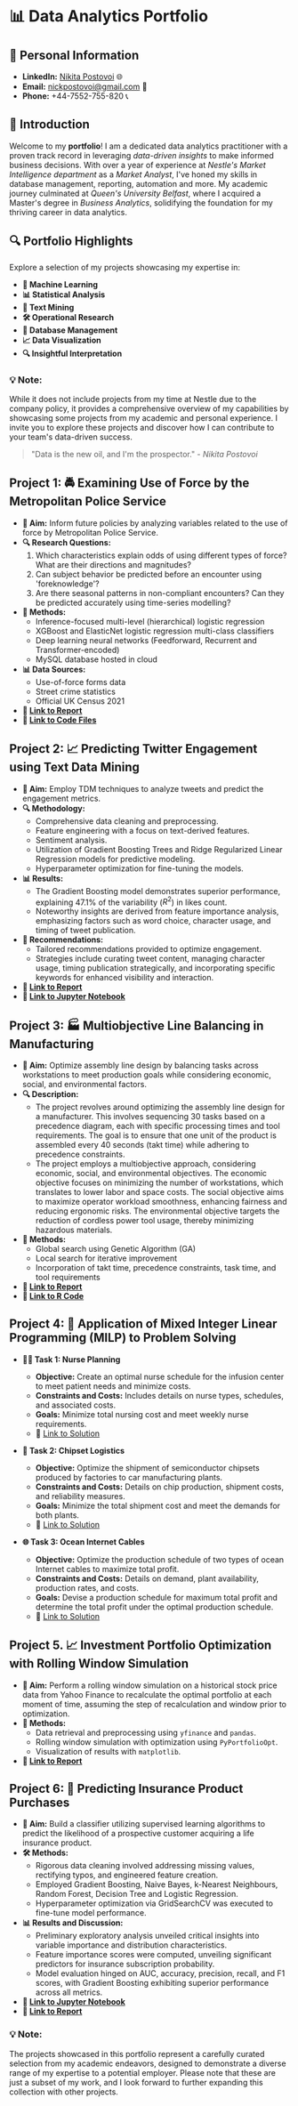 # 📊 Data Analytics Portfolio

## 💼 Personal Information

- **LinkedIn:** [Nikita Postovoi](https://www.linkedin.com/in/nikita-postovoi-2205b716b/) 🌐
- **Email:** nickpostovoi@gmail.com 📧
- **Phone:** +44-7552-755-820 📞

## 🚀 Introduction

Welcome to my **portfolio**! I am a dedicated data analytics practitioner with a proven track record in leveraging *data-driven insights* to make informed business decisions. With over a year of experience at *Nestle's Market Intelligence department* as a *Market Analyst*, I've honed my skills in database management, reporting, automation and more. My academic journey culminated at *Queen's University Belfast*, where I acquired a Master's degree in *Business Analytics*, solidifying the foundation for my thriving career in data analytics. 

## 🔍 Portfolio Highlights

Explore a selection of my projects showcasing my expertise in:

- **🤖 Machine Learning**
- **📊 Statistical Analysis**
- **📝 Text Mining**
- **🛠️ Operational Research**
- **💾 Database Management**
- **📈 Data Visualization**
- **🔍 Insightful Interpretation**

### 💡 Note:

While it does not include projects from my time at Nestle due to the company policy, it provides a comprehensive overview of my capabilities by showcasing some projects from my academic and personal experience. I invite you to explore these projects and discover how I can contribute to your team's data-driven success.

> "Data is the new oil, and I'm the prospector." - *Nikita Postovoi*

## Project 1: 🚔 Examining Use of Force by the Metropolitan Police Service

- **🎯 Aim:** Inform future policies by analyzing variables related to the use of force by Metropolitan Police Service.
- **🔍 Research Questions:**
  1. Which characteristics explain odds of using different types of force? What are their directions and magnitudes?
  2. Can subject behavior be predicted before an encounter using 'foreknowledge'?
  3. Are there seasonal patterns in non-compliant encounters? Can they be predicted accurately using time-series modelling?
- **🔧 Methods:**
  - Inference-focused multi-level (hierarchical) logistic regression
  - XGBoost and ElasticNet logistic regression multi-class classifiers
  - Deep learning neural networks (Feedforward, Recurrent and Transformer-encoded)
  - MySQL database hosted in cloud
- **📊 Data Sources:**
  - Use-of-force forms data
  - Street crime statistics 
  - Official UK Census 2021
- **🔗 [Link to Report](https://github.com/nickpostovoi/projects/blob/e04b70daaffefcfbbbe23fbb93900fc1a677dc08/Use%20of%20Force%20by%20MPS/Report/uof_report.md)**
- **🔗 [Link to Code Files](https://github.com/nickpostovoi/projects/tree/e04b70daaffefcfbbbe23fbb93900fc1a677dc08/Use%20of%20Force%20by%20MPS/Code)**

## Project 2: 📈 Predicting Twitter Engagement using Text Data Mining

- **🎯 Aim:** Employ TDM techniques to analyze tweets and predict the engagement metrics.
- **🔍 Methodology:**
  - Comprehensive data cleaning and preprocessing.
  - Feature engineering with a focus on text-derived features.
  - Sentiment analysis.
  - Utilization of Gradient Boosting Trees and Ridge Regularized Linear Regression models for predictive modeling.
  - Hyperparameter optimization for fine-tuning the models.
- **📊 Results:**
  - The Gradient Boosting model demonstrates superior performance, explaining 47.1% of the variability ($R^2$) in likes count.
  - Noteworthy insights are derived from feature importance analysis, emphasizing factors such as word choice, character usage, and timing of tweet publication.
- **📝 Recommendations:**
  - Tailored recommendations provided to optimize engagement.
  - Strategies include curating tweet content, managing character usage, timing publication strategically, and incorporating specific keywords for enhanced visibility and interaction.
- **🔗 [Link to Report](https://github.com/nickpostovoi/projects/blob/6c1dea08a790be7bd8712f195d457b1d68e43d07/Text%20Mining%20and%20Twitter/tmt_report.md)**
- **🔗 [Link to Jupyter Notebook](https://github.com/nickpostovoi/projects/blob/6c1dea08a790be7bd8712f195d457b1d68e43d07/Text%20Mining%20and%20Twitter/tmt_code.ipynb)**

## Project 3: 🏭 Multiobjective Line Balancing in Manufacturing

- **🎯 Aim:** Optimize assembly line design by balancing tasks across workstations to meet production goals while considering economic, social, and environmental factors.
- **🔍 Description:**
  - The project revolves around optimizing the assembly line design for a manufacturer. This involves sequencing 30 tasks based on a precedence diagram, each with specific processing times and tool requirements. The goal is to ensure that one unit of the product is assembled every 40 seconds (takt time) while adhering to precedence constraints.
  - The project employs a multiobjective approach, considering economic, social, and environmental objectives. The economic objective focuses on minimizing the number of workstations, which translates to lower labor and space costs. The social objective aims to maximize operator workload smoothness, enhancing fairness and reducing ergonomic risks. The environmental objective targets the reduction of cordless power tool usage, thereby minimizing hazardous materials.
- **🔧 Methods:**
  - Global search using Genetic Algorithm (GA)
  - Local search for iterative improvement
  - Incorporation of takt time, precedence constraints, task time, and tool requirements
- **🔗 [Link to Report](https://github.com/nickpostovoi/projects/blob/311ba6f5080f680485032f341b8d4d78b5b02874/Multi-Objective%20Production-Line%20Balancing/molb_report.md)**
- **🔗 [Link to R Code](https://github.com/nickpostovoi/projects/blob/311ba6f5080f680485032f341b8d4d78b5b02874/Multi-Objective%20Production-Line%20Balancing/molb_code.R)**

## Project 4: 🧠 Application of Mixed Integer Linear Programming (MILP) to Problem Solving

- **👩‍⚕️ Task 1: Nurse Planning**
  - **Objective:** Create an optimal nurse schedule for the infusion center to meet patient needs and minimize costs.
  - **Constraints and Costs:** Includes details on nurse types, schedules, and associated costs.
  - **Goals:** Minimize total nursing cost and meet weekly nurse requirements.
  - 🔗 [Link to Solution](https://github.com/nickpostovoi/projects/blob/cb3eb786d218ae6afb7af7a045897621691a5505/Mixed%20Integer%20Linear%20Programming/Nurse%20Planning/np_report.md) </br>
  
- **🚚 Task 2: Chipset Logistics**
  - **Objective:** Optimize the shipment of semiconductor chipsets produced by factories to car manufacturing plants.
  - **Constraints and Costs:** Details on chip production, shipment costs, and reliability measures.
  - **Goals:** Minimize the total shipment cost and meet the demands for both plants.
  - 🔗 [Link to Solution](https://github.com/nickpostovoi/projects/blob/cb3eb786d218ae6afb7af7a045897621691a5505/Mixed%20Integer%20Linear%20Programming/Chipset%20Logistics/cl_report.md) </br>

- **🌐 Task 3: Ocean Internet Cables**
  - **Objective:** Optimize the production schedule of two types of ocean Internet cables to maximize total profit.
  - **Constraints and Costs:** Details on demand, plant availability, production rates, and costs.
  - **Goals:** Devise a production schedule for maximum total profit and determine the total profit under the optimal production schedule.
  - 🔗 [Link to Solution](https://github.com/nickpostovoi/projects/blob/cb3eb786d218ae6afb7af7a045897621691a5505/Mixed%20Integer%20Linear%20Programming/Ocean%20Internet%20Cables/oic_report.md) </br>

## Project 5. 📈 Investment Portfolio Optimization with Rolling Window Simulation

- **🎯 Aim:** Perform a rolling window simulation on a historical stock price data from Yahoo Finance to recalculate the optimal portfolio at each moment of time, assuming the step of recalculation and window prior to optimization.
- **🔧 Methods:**
  - Data retrieval and preprocessing using `yfinance` and `pandas`.
  - Rolling window simulation with optimization using `PyPortfolioOpt`.
  - Visualization of results with `matplotlib`.
- **🔗 [Link to Report](https://github.com/nickpostovoi/projects/blob/b871577c95c437fb1bb0a21368936c63e615deb7/Portfolio%20Optimization%20Simulation/portfolio_optimization_rolwind.md)**

## Project 6: 📑 Predicting Insurance Product Purchases

- **🎯 Aim:** Build a classifier utilizing supervised learning algorithms to predict the likelihood of a prospective customer acquiring a life insurance product.
- **🛠️ Methods:**
  - Rigorous data cleaning involved addressing missing values, rectifying typos, and engineered feature creation.
  - Employed Gradient Boosting, Naive Bayes, k-Nearest Neighbours, Random Forest, Decision Tree and Logistic Regression.
  - Hyperparameter optimization via GridSearchCV was executed to fine-tune model performance.
- **📊 Results and Discussion:**
  - Preliminary exploratory analysis unveiled critical insights into variable importance and distribution characteristics.
  - Feature importance scores were computed, unveiling significant predictors for insurance subscription probability.
  - Model evaluation hinged on AUC, accuracy, precision, recall, and F1 scores, with Gradient Boosting exhibiting superior performance across all metrics.
- **🔗 [Link to Jupyter Notebook](https://github.com/nickpostovoi/projects/blob/4af9595fc2b6830a8ca3ab9d95fd5f20b5dd0b35/Insurance%20Purchase%20Prediction/ipp_code.ipynb)**
- **🔗 [Link to Report](https://github.com/nickpostovoi/projects/blob/4af9595fc2b6830a8ca3ab9d95fd5f20b5dd0b35/Insurance%20Purchase%20Prediction/ipp_report.md)**
 
### 💡 Note:
The projects showcased in this portfolio represent a carefully curated selection from my academic endeavors, designed to demonstrate a diverse range of my expertise to a potential employer. Please note that these are just a subset of my work, and I look forward to further expanding this collection with other projects.
